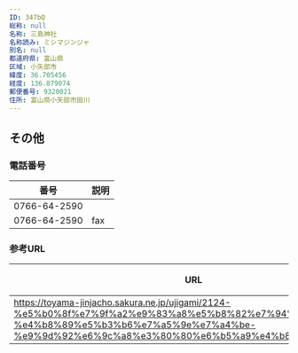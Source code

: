 ```yaml
---
ID: 347bQ
総称: null
名称: 三島神社
名称読み: ミシマジンジャ
別名: null
都道府県: 富山県
区域: 小矢部市
緯度: 36.705456
経度: 136.879074
郵便番号: 9320021
住所: 富山県小矢部市田川
---
```


## その他

### 電話番号

| 番号         | 説明 |
| ------------ | ---- |
| 0766-64-2590 |      |
| 0766-64-2590 | fax  |

### 参考URL

| URL                                                                                                                                                                                                   | 説明   |
| ----------------------------------------------------------------------------------------------------------------------------------------------------------------------------------------------------- | ------ |
| https://toyama-jinjacho.sakura.ne.jp/ujigami/2124-%e5%b0%8f%e7%9f%a2%e9%83%a8%e5%b8%82%e7%94%b0%e5%b7%9d-%e4%b8%89%e5%b3%b6%e7%a5%9e%e7%a4%be-%e9%9d%92%e6%9c%a8%e3%80%80%e6%b5%a9%e4%b8%80%e9%83%8e/ | 神社庁 |
